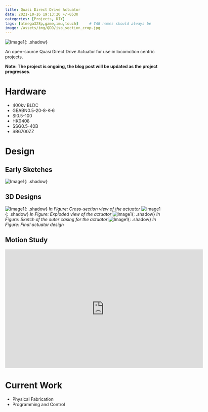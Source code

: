 ```yaml
---
title: Quasi Direct Drive Actuator
date: 2021-10-16 19:13:20 +/-0530
categories: [Projects, DIY]
tags: [atmega328p,game,imu,touch]     # TAG names should always be 
image: /assets/img/QDD/iso_section_crop.jpg
---
```

![Image1](/assets/img/QDD/iso_section.png){: .shadow}

An open-source Quasi Direct Drive Actuator for use in locomotion centric projects.


**Note: The project is ongoing, the blog post will be updated as the project progresses.** 

# Hardware
- 400kv BLDC
- GEABN0.5-20-8-K-6
- SI0.5-100
- HK0408
- SSG0.5-40B
- SB6700ZZ

# Design 

## Early Sketches
<!-- 2d sketch montag -->
<!-- ![Image1](/assets/img/QDD/sketch1.png){: .shadow} -->
![Image1](/assets/img/QDD/sketch3.png){: .shadow}

## 3D Designs
<!-- 3d sketch montag -->
![Image1](/assets/img/QDD/cross.png){: .shadow}
_In Figure: Cross-section view of the actuator_
![Image1](/assets/img/QDD/exploded.png){: .shadow}
_In Figure: Exploded view of the actuator_
![Image1](/assets/img/QDD/side_annoted_2.png){: .shadow}
_In Figure: Sketch of the outer casing for the actuator_
![Image1](/assets/img/QDD/full_iso.png){: .shadow}
_In Figure: Final actuator design_


<!-- video -->
## Motion Study
<iframe width="640" height="385" src="https://youtube.com/embed/Lyg0Sk_eJe4" frameborder="0" allowfullscreen></iframe>

# Current Work
- Physical Fabrication
- Programming and Control
